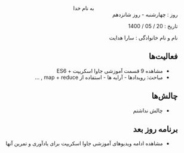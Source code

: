 <div dir="rtl" align="center">
به نام خدا
</div>
<div dir="rtl" align="right">
روز : چهارشنبه - روز شانزدهم

تاریخ : 20 / 05 / 1400

نام و نام خانوادگی : سارا هدایت

## فعالیت‌ها
* مشاهده 9 قسمت آموزشی جاوا اسکریپت + ES6
* مباحث: رویدادها - آرایه ها - استفاده از map + reduce , ...

## چالش‌ها
* چالش نداشتم

## برنامه روز بعد
* مشاهده ادامه ویدیوهای آموزشی جاوا اسکریپت برای یادآوری و تمرین آنها

</div>